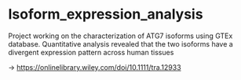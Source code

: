# Isoform_expression_analysis

Project working on the characterization of ATG7 isoforms using GTEx database. 
Quantitative analysis revealed that the two isoforms have a divergent expression pattern across human tissues

→ https://onlinelibrary.wiley.com/doi/10.1111/tra.12933
